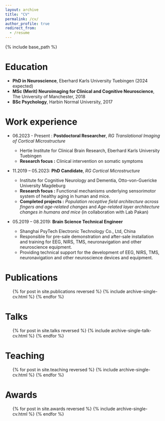 ```yaml
---
layout: archive
title: "CV"
permalink: /cv/
author_profile: true
redirect_from:
  - /resume
---
```


{% include base_path %}

Education
======
* **PhD in Neuroscience**, Eberhard Karls University Tuebingen (2024 expected)
* **MSc (Merit) Neuroimaging for Clinical and Cognitive Neuroscience**, The University of Manchester, 2018
* **BSc Psychology**, Harbin Normal University, 2017

Work experience
======
* 06.2023 - Present : **Postdoctoral Researcher**, _RG Translational Imaging of Cortical Microstructure_
  * Hertie Institute for Clinical Brain Research, Eberhard Karls University Tuebingen
  * **Research focus :** Clinical intervention on somatic symptoms

* 11.2019 – 05.2023: **PhD Candidate**, _RG Cortical Microstructure_
  * Institute for Cognitive Neurology and Dementia, Otto-von-Guericke University Magdeburg
  * **Research focus :** Functional mechanisms underlying sensorimotor system of healthy aging in human and mice.
  * **Completed projects :** _Population receptive field architecture across fingers and age-related changes_ and _Age-related layer architecture changes in humans and mice_ (in collaboration with Lab Pakan)

* 05.2019 – 08.2019: **Brain Science Technical Engineer**
  * Shanghai PsyTech Electronic Technology Co., Ltd, China 
  * Responsible for pre-sale demonstration and after-sale installation and training for EEG, NIRS, TMS, neuronavigation and other neuroscience equipment.
  * Providing technical support for the development of EEG, NIRS, TMS, neuronavigation and other neuroscience devices and equipment.

Publications
======
  <ul>{% for post in site.publications reversed %}
    {% include archive-single-cv.html %}
  {% endfor %}</ul>
  
Talks
======
  <ul>{% for post in site.talks reversed %}
    {% include archive-single-talk-cv.html  %}
  {% endfor %}</ul>
  
Teaching
======
  <ul>{% for post in site.teaching reversed %}
    {% include archive-single-cv.html %}
  {% endfor %}</ul>

Awards
======
  <ul>{% for post in site.awards reversed %}
    {% include archive-single-cv.html %}
  {% endfor %}</ul>
